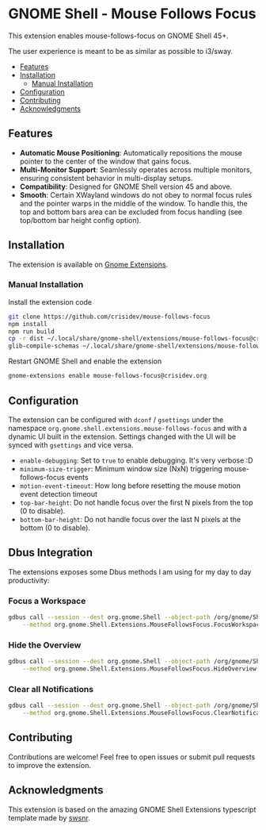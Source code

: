 # GNOME Shell - Mouse Follows Focus

This extension enables mouse-follows-focus on GNOME Shell 45+.

The user experience is meant to be as similar as possible to i3/sway.

* [Features](#features)
* [Installation](#installation)
    * [Manual Installation](#manual-installation)
* [Configuration](#configuration)
* [Contributing](#contributing)
* [Acknowledgments](#acknowledgments)

## Features

- **Automatic Mouse Positioning**: Automatically repositions the mouse pointer to the center of the window that gains focus.
- **Multi-Monitor Support**: Seamlessly operates across multiple monitors, ensuring consistent behavior in multi-display setups.
- **Compatibility**: Designed for GNOME Shell version 45 and above.
- **Smooth**: Certain XWayland windows do not obey to normal focus rules and the pointer warps in the middle of the window. To handle this, the top and bottom bars area can be excluded from focus handling (see top/bottom bar height config option).

## Installation

The extension is available on [Gnome Extensions](https://extensions.gnome.org/extension/7656).

### Manual Installation

Install the extension code

```bash
git clone https://github.com/crisidev/mouse-follows-focus
npm install
npm run build
cp -r dist ~/.local/share/gnome-shell/extensions/mouse-follows-focus@crisidev.org
glib-compile-schemas ~/.local/share/gnome-shell/extensions/mouse-follows-focus@crisidev.org/schemas/
```

Restart GNOME Shell and enable the extension

```bash
gnome-extensions enable mouse-follows-focus@crisidev.org     
```

## Configuration

The extension can be configured with `dconf` / `gsettings` under the namespace `org.gnome.shell.extensions.mouse-follows-focus`
and with a dynamic UI built in the extension. Settings changed with the UI will be synced with `gsettings` and vice versa.

* `enable-debugging`: Set to `true` to enable debugging. It's very verbose :D
* `minimum-size-trigger`: Minimum window size (NxN) triggering mouse-follows-focus events
* `motion-event-timeout`: How long before resetting the mouse motion event detection timeout
* `top-bar-height`: Do not handle focus over the first N pixels from the top (0 to disable).
* `bottom-bar-height`: Do not handle focus over the last N pixels at the bottom (0 to disable).

## Dbus Integration

The extensions exposes some Dbus methods I am using for my day to day productivity:

### Focus a Workspace

```bash
gdbus call --session --dest org.gnome.Shell --object-path /org/gnome/Shell/Extensions/MouseFollowsFocus \
    --method org.gnome.Shell.Extensions.MouseFollowsFocus.FocusWorkspace $WORSPACE_NUMBER # 1,2,3,etc..
```

### Hide the Overview

```bash
gdbus call --session --dest org.gnome.Shell --object-path /org/gnome/Shell/Extensions/MouseFollowsFocus \
    --method org.gnome.Shell.Extensions.MouseFollowsFocus.HideOverview
```

### Clear all Notifications

```bash
gdbus call --session --dest org.gnome.Shell --object-path /org/gnome/Shell/Extensions/MouseFollowsFocus \
    --method org.gnome.Shell.Extensions.MouseFollowsFocus.ClearNotifications
```

## Contributing

Contributions are welcome! Feel free to open issues or submit pull requests to improve the extension.

## Acknowledgments

This extension is based on the amazing GNOME Shell Extensions typescript template made by [swsnr](https://github.com/swsnr/gnome-shell-extension-typescript-template).
